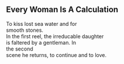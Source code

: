 Every Woman Is A Calculation
----------------------------
To kiss lost sea water and for  
smooth stones.  
In the first reel, the irreducable daughter  
is faltered by a gentleman. In  
the second  
scene he returns, to continue and to love.  
